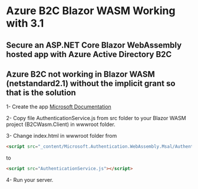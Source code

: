 # Azure B2C Blazor WASM Working with 3.1

## Secure an ASP.NET Core Blazor WebAssembly hosted app with Azure Active Directory B2C
## Azure B2C not working in Blazor WASM (netstandard2.1) without the implicit grant so that is the solution

1- Create the app [Microsoft Documentation](https://docs.microsoft.com/en-us/aspnet/core/blazor/security/webassembly/hosted-with-azure-active-directory-b2c?view=aspnetcore-3.1)

2- Copy file AuthenticationService.js from src folder to your Blazor WASM project (B2CWasm.Client) in wwwroot folder.

3- Change index.html in wwwroot folder from
```html
<script src="_content/Microsoft.Authentication.WebAssembly.Msal/AuthenticationService.js"></script>
```
to
```html
<script src="AuthenticationService.js"></script>
```

4- Run your server.